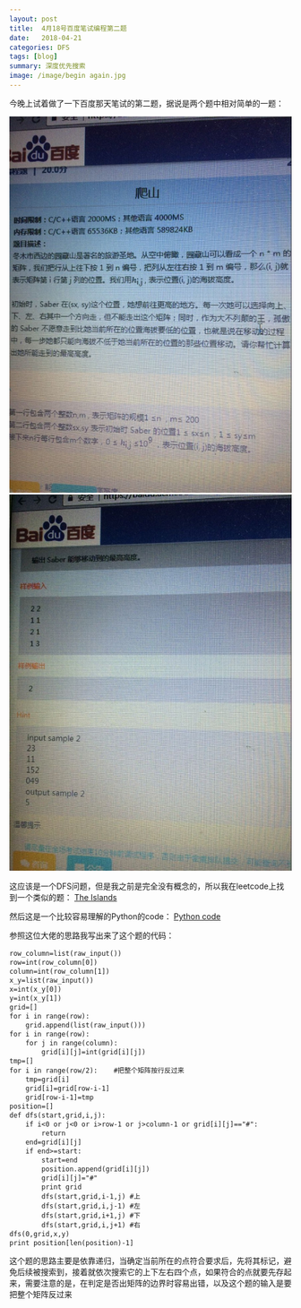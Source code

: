 ```yaml
---
layout: post
title:  4月18号百度笔试编程第二题
date:   2018-04-21 
categories: DFS
tags: [blog]  
summary: 深度优先搜索
image: /image/begin again.jpg
---
```

今晚上试着做了一下百度那天笔试的第二题，据说是两个题中相对简单的一题：

![baidu18.jpg](/image/baidu18.jpg)
![baidu19.jpg](/image/baidu19.jpg)

这应该是一个DFS问题，但是我之前是完全没有概念的，所以我在leetcode上找到一个类似的题：
[The Islands](https://leetcode.com/problems/number-of-islands/description/)

然后这是一个比较容易理解的Python的code：
[Python code](https://leetcode.com/problems/number-of-islands/discuss/56340/Python-Simple-DFS-Solution)

参照这位大佬的思路我写出来了这个题的代码：

	row_column=list(raw_input())
	row=int(row_column[0])
	column=int(row_column[1])
	x_y=list(raw_input())
	x=int(x_y[0])
	y=int(x_y[1])
	grid=[]
	for i in range(row):
    	grid.append(list(raw_input()))
	for i in range(row):
    	for j in range(column):
        	grid[i][j]=int(grid[i][j])
	tmp=[]
	for i in range(row/2):    #把整个矩阵按行反过来
    	tmp=grid[i]
    	grid[i]=grid[row-i-1]
  		grid[row-i-1]=tmp
	position=[]
	def dfs(start,grid,i,j):
    	if i<0 or j<0 or i>row-1 or j>column-1 or grid[i][j]=="#":
        	return
    	end=grid[i][j]
    	if end>=start:
        	start=end
        	position.append(grid[i][j])
        	grid[i][j]="#"
        	print grid
        	dfs(start,grid,i-1,j) #上
        	dfs(start,grid,i,j-1) #左
        	dfs(start,grid,i+1,j) #下
        	dfs(start,grid,i,j+1) #右
	dfs(0,grid,x,y)
	print position[len(position)-1]

这个题的思路主要是依靠递归，当确定当前所在的点符合要求后，先将其标记，避免后续被搜索到，接着就依次搜索它的上下左右四个点，如果符合的点就要先存起来，需要注意的是，在判定是否出矩阵的边界时容易出错，以及这个题的输入是要把整个矩阵反过来

